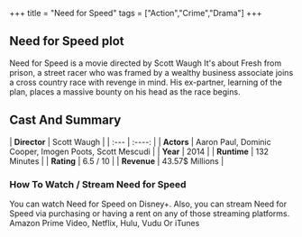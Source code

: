 +++
title = "Need for Speed"
tags = ["Action","Crime","Drama"]
+++
## Need for Speed plot
Need for Speed is a movie directed by Scott Waugh It's about Fresh from prison, a street racer who was framed by a wealthy business associate joins a cross country race with revenge in mind. His ex-partner, learning of the plan, places a massive bounty on his head as the race begins.
## Cast And Summary
| **Director**      | Scott Waugh |
    | :---        |    :----:   |
    |  **Actors** | Aaron Paul, Dominic Cooper, Imogen Poots, Scott Mescudi |
    | **Year**   | 2014    |
    |  **Runtime** | 132 Minutes |
    |  **Rating** | 6.5 / 10 | 
    |  **Revenue** | 43.57$ Millions |
### How To Watch / Stream Need for Speed
You can watch Need for Speed on Disney+.
Also, you can stream Need for Speed via purchasing or having a rent on any of those streaming platforms.
Amazon Prime Video, Netflix, Hulu, Vudu Or iTunes